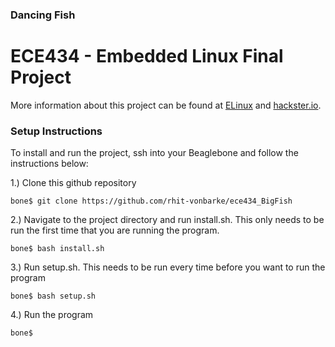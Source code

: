 ### Dancing Fish

# ECE434 - Embedded Linux Final Project


More information about this project can be found at [ELinux](https://elinux.org/ECE434_Project:_Dancing_Fish) and [hackster.io](https://www.hackster.io/littlestpetcat/dancing-fish-caf63e).

### Setup Instructions 
To install and run the project, ssh into your Beaglebone and follow the instructions below:

1.) Clone this github repository

```bone$ git clone https://github.com/rhit-vonbarke/ece434_BigFish```

2.) Navigate to the project directory and run install.sh. This only needs to be run the first time that you are running the program.

```bone$ bash install.sh```

3.) Run setup.sh. This needs to be run every time before you want to run the program

```bone$ bash setup.sh```

4.) Run the program

```bone$ ```
